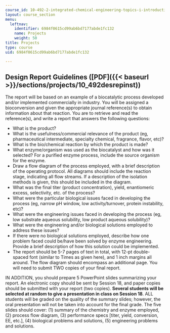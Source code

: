 ```yaml
---
course_id: 10-492-2-integrated-chemical-engineering-topics-i-introduction-to-biocatalysis-fall-2004
layout: course_section
menu:
  leftnav:
    identifier: 6984f0615cd99ab6bd7177abde1fc132
    name: Projects
    weight: 50
title: Projects
type: course
uid: 6984f0615cd99ab6bd7177abde1fc132

---
```


Design Report Guidelines ([PDF]({{< baseurl >}}/sections/projects/10_492desrepinst))
------------------------------------------------------------------------------------

The report will be based on an example of a biocatalytic process developed and/or implemented commercially in industry. You will be assigned a bioconversion and given the appropriate journal reference(s) to obtain information about that reaction. You are to retrieve and read the reference(s), and write a report that answers the following questions:

*   What is the product?
*   What is the usefulness/commercial relevance of the product (eg, pharmaceutical intermediate, specialty chemical, fragrance, flavor, etc)?
*   What is the bio/chemical reaction by which the product is made?
*   What enzyme/organism was used as the biocatalyst and how was it selected? For a purified enzyme process, include the source organism for the enzyme.
*   Draw a flow diagram of the process employed, with a brief description of the operating protocol. All diagrams should include the reaction stage, indicating all flow streams. If a description of the isolation methods is given, this should be included in the diagram.
*   What was the final titer (product concentration), yield, enantiomeric excess, selectivity, etc. of the process?
*   What were the particular biological issues faced in developing the process (eg, narrow pH window, low activity/turnover, protein instability, etc)?
*   What were the engineering issues faced in developing the process (eg, low substrate aqueous solubility, low product aqueous solubility)?
*   What were the engineering and/or biological solutions employed to address these issues?
*   If there were no biological solutions employed, describe how one problem faced could be/have been solved by enzyme engineering. Provide a brief description of how this solution could be implemented.
*   The report should be 5-7 pages of text in total, with 12-pt double-spaced font (similar to Times as given here), and 1 inch margins all around. The flow diagram should encompass an additional page. You will need to submit TWO copies of your final report.

IN ADDITION, you should prepare 5 PowerPoint slides summarizing your report. An electronic copy should be sent by Session 18, and paper copies should be submitted with your report (two copies). **Several students will be selected at random to give a presentation in class on Session 18**. ALL students will be graded on the quality of the summary slides; however, the oral presentation will not be taken into account for the final grade. The five slides should cover: (1) summary of the chemistry and enzyme employed, (2) process flow diagram, (3) performance specs \[titer, yield, conversion, EE, etc.\], (4) biological problems and solutions, (5) engineering problems and solutions.